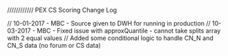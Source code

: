 //////////// PEX CS Scoring Change Log

// 10-01-2017 - MBC - Source given to DWH for running in production
// 10-03-2017 - MBC - Fixed issue with approxQuantile - cannot take splits array with 2 equal values
//                    Added some conditional logic to handle CN_N and CN_S data (no forum or CS data)